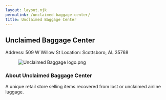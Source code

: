 ```yaml
---
layout: layout.njk
permalink: /unclaimed-baggage-center/
title: Unclaimed Baggage Center
---
```


<article class="attraction-detail container">
  <h2>Unclaimed Baggage Center</h2>
  <div class="attraction-meta">
    <span class="address">Address: 509 W Willow St</span>
    <span class="location">Location: Scottsboro, AL 35768</span>
  </div>
  <figure class="attraction-image">
    <img src="https://upload.wikimedia.org/wikipedia/commons/b/b9/Unclaimed_Baggage_logo.png?v=1743430669966" alt="Unclaimed Baggage logo.png" loading="lazy">
  </figure>
  <div class="attraction-description">
    <h3>About Unclaimed Baggage Center</h3>
    <p>A unique retail store selling items recovered from lost or unclaimed airline luggage.</p>
  </div>
  
</article>